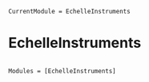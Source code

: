 ```@meta
CurrentModule = EchelleInstruments
```

# EchelleInstruments

```@index
```

```@autodocs
Modules = [EchelleInstruments]
```
